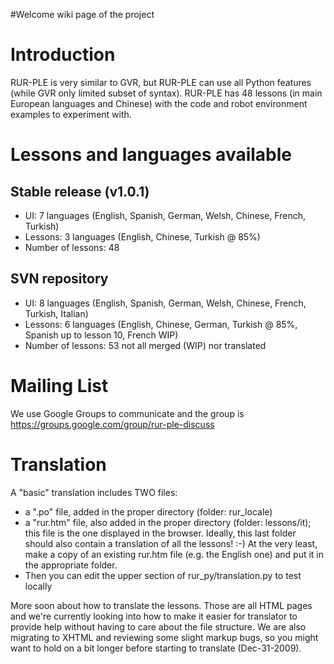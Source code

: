 #Welcome wiki page of the project

# Introduction #

RUR-PLE is very similar to GVR, but RUR-PLE can use all Python features (while GVR only limited subset of syntax). RUR-PLE has 48 lessons (in main European languages and Chinese) with the code and robot environment examples to experiment with.

# Lessons and languages available #
## Stable release (v1.0.1) ##
  * UI: 7 languages (English, Spanish, German, Welsh, Chinese, French, Turkish)
  * Lessons: 3 languages (English, Chinese, Turkish @ 85%)
  * Number of lessons: 48

## SVN repository ##
  * UI: 8 languages (English, Spanish, German, Welsh, Chinese, French, Turkish, Italian)
  * Lessons: 6 languages (English, Chinese, German, Turkish @ 85%, Spanish up to lesson 10, French WIP)
  * Number of lessons: 53 not all merged (WIP) nor translated


# Mailing List #

We use Google Groups to communicate and the group is https://groups.google.com/group/rur-ple-discuss

# Translation #
A "basic" translation includes TWO files:
  * a ".po" file, added in the proper directory (folder: rur\_locale)
  * a "rur.htm" file, also added in the proper directory (folder: lessons/it); this file is the one displayed in the browser.  Ideally, this last folder should also contain a translation of all the lessons! :-)  At the very least, make a copy of an existing rur.htm file (e.g. the English one) and put it in the appropriate folder.
  * Then you can edit the upper section of rur\_py/translation.py to test locally

More soon about how to translate the lessons. Those are all HTML pages and we're currently looking into how to make it easier for translator to provide help without having to care about the file structure. We are also migrating to XHTML and reviewing some slight markup bugs, so you might want to hold on a bit longer before starting to translate (Dec-31-2009).